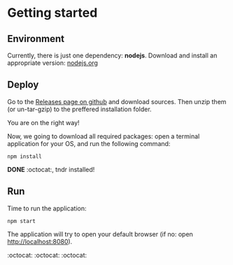 # Getting started

## Environment

Currently, there is just one dependency: **nodejs**. Download and install an appropriate version: [nodejs.org](http://nodejs.org/#download)

## Deploy

Go to the [Releases page on github](https://github.com/maxkoryukov/tndr/releases) and download sources. Then unzip them (or un-tar-gzip) to the preffered installation folder.

You are on the right way!

Now, we going to download all required packages: open a terminal application for your OS, and run the following command:

```
npm install
```

**DONE** :octocat:, tndr installed!

## Run

Time to run the application:

```
npm start
```

The application will try to open your default browser (if no: open [http://localhost:8080](http://localhost:8080)).

:octocat: :octocat: :octocat:
